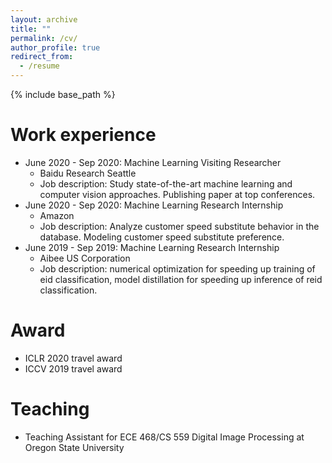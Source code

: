 ```yaml
---
layout: archive
title: ""
permalink: /cv/
author_profile: true
redirect_from:
  - /resume
---
```


{% include base_path %}




Work experience
======
* June 2020 - Sep 2020: Machine Learning Visiting Researcher
  * Baidu Research Seattle
  * Job description: Study state-of-the-art machine learning and computer vision approaches. Publishing paper at top conferences.
* June 2020 - Sep 2020: Machine Learning Research Internship
  * Amazon
  * Job description: Analyze customer speed substitute behavior in the database. Modeling customer speed substitute preference.
* June 2019 - Sep 2019: Machine Learning Research Internship
  * Aibee US Corporation
  * Job description: numerical optimization for speeding up training of eid classification, model distillation for speeding up inference of reid classification.


Award
======
* ICLR 2020 travel award
* ICCV 2019 travel award


Teaching
======
* Teaching Assistant for ECE 468/CS 559 Digital Image Processing at Oregon State University


